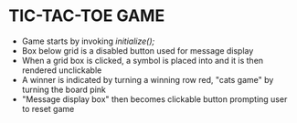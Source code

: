 # TIC-TAC-TOE GAME

- Game starts by invoking *initialize();*  
- Box below grid is a disabled button used for message display
- When a grid box is clicked, a symbol is placed into and it is then rendered unclickable  
- A winner is indicated by turning a winning row red, "cats game" by turning the board pink  
- "Message display box" then becomes clickable button prompting user to reset game
